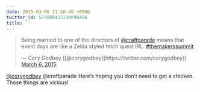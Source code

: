 ```yaml
---
date: 2015-03-06 11:50:40 +0000
twitter_id: 573888437230698496
title: ''
---
```


<blockquote class="twitter-tweet"><p lang="en" dir="ltr">Being married to one of the directors of <a href="https://twitter.com/CraftParade?ref_src=twsrc%5Etfw">@craftparade</a> means that event days are like a Zelda styled fetch quest IRL. <a href="https://twitter.com/hashtag/themakerssummit?src=hash&amp;ref_src=twsrc%5Etfw">#themakerssummit</a></p>&mdash; Cory Godbey ([@corygodbey](https://twitter.com/corygodbey)) <a href="https://twitter.com/corygodbey/status/573887299911598081?ref_src=twsrc%5Etfw">March 6, 2015</a></blockquote>
<script async src="https://platform.twitter.com/widgets.js" charset="utf-8"></script>

[@corygodbey](https://twitter.com/corygodbey) @craftparade Here’s hoping you don’t need to get a chicken. Those things are vicious!

